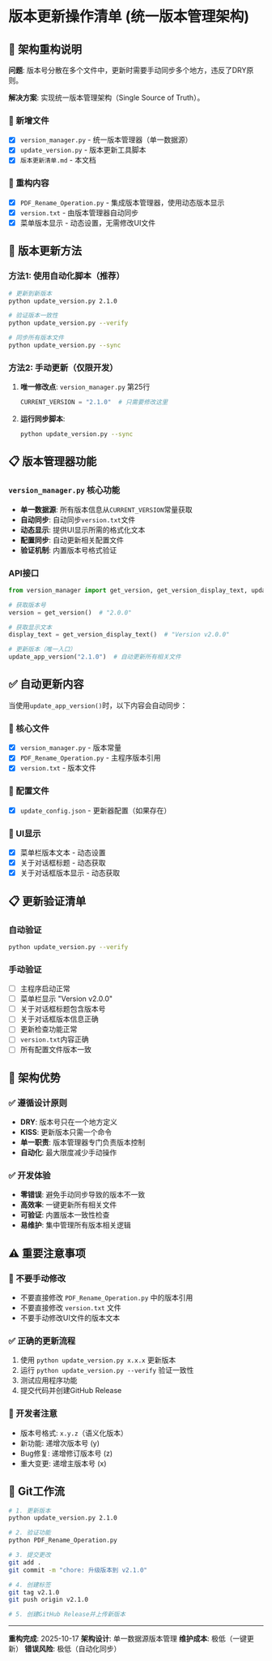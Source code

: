 # 版本更新操作清单 (统一版本管理架构)

## 🎯 架构重构说明

**问题**: 版本号分散在多个文件中，更新时需要手动同步多个地方，违反了DRY原则。

**解决方案**: 实现统一版本管理架构（Single Source of Truth）。

### 📁 新增文件

- [x] `version_manager.py` - 统一版本管理器（单一数据源）
- [x] `update_version.py` - 版本更新工具脚本
- [x] `版本更新清单.md` - 本文档

### 🔄 重构内容

- [x] `PDF_Rename_Operation.py` - 集成版本管理器，使用动态版本显示
- [x] `version.txt` - 由版本管理器自动同步
- [x] 菜单版本显示 - 动态设置，无需修改UI文件

## 🚀 版本更新方法

### 方法1: 使用自动化脚本（推荐）

```bash
# 更新到新版本
python update_version.py 2.1.0

# 验证版本一致性
python update_version.py --verify

# 同步所有版本文件
python update_version.py --sync
```

### 方法2: 手动更新（仅限开发）

1. **唯一修改点**: `version_manager.py` 第25行
   ```python
   CURRENT_VERSION = "2.1.0"  # 只需要修改这里
   ```

2. **运行同步脚本**:
   ```bash
   python update_version.py --sync
   ```

## 📋 版本管理器功能

### `version_manager.py` 核心功能

- **单一数据源**: 所有版本信息从`CURRENT_VERSION`常量获取
- **自动同步**: 自动同步`version.txt`文件
- **动态显示**: 提供UI显示所需的格式化文本
- **配置同步**: 自动更新相关配置文件
- **验证机制**: 内置版本号格式验证

### API接口

```python
from version_manager import get_version, get_version_display_text, update_app_version

# 获取版本号
version = get_version()  # "2.0.0"

# 获取显示文本
display_text = get_version_display_text()  # "Version v2.0.0"

# 更新版本（唯一入口）
update_app_version("2.1.0")  # 自动更新所有相关文件
```

## ✅ 自动更新内容

当使用`update_app_version()`时，以下内容会自动同步：

### 🔄 核心文件
- [x] `version_manager.py` - 版本常量
- [x] `PDF_Rename_Operation.py` - 主程序版本引用
- [x] `version.txt` - 版本文件

### 🔄 配置文件
- [x] `update_config.json` - 更新器配置（如果存在）

### 🔄 UI显示
- [x] 菜单栏版本文本 - 动态设置
- [x] 关于对话框标题 - 动态获取
- [x] 关于对话框版本显示 - 动态获取

## 📋 更新验证清单

### 自动验证
```bash
python update_version.py --verify
```

### 手动验证
- [ ] 主程序启动正常
- [ ] 菜单栏显示 "Version v2.0.0"
- [ ] 关于对话框标题包含版本号
- [ ] 关于对话框版本信息正确
- [ ] 更新检查功能正常
- [ ] `version.txt`内容正确
- [ ] 所有配置文件版本一致

## 🎨 架构优势

### ✅ 遵循设计原则
- **DRY**: 版本号只在一个地方定义
- **KISS**: 更新版本只需一个命令
- **单一职责**: 版本管理器专门负责版本控制
- **自动化**: 最大限度减少手动操作

### ✅ 开发体验
- **零错误**: 避免手动同步导致的版本不一致
- **高效率**: 一键更新所有相关文件
- **可验证**: 内置版本一致性检查
- **易维护**: 集中管理所有版本相关逻辑

## ⚠️ 重要注意事项

### 🚫 不要手动修改
- 不要直接修改 `PDF_Rename_Operation.py` 中的版本引用
- 不要直接修改 `version.txt` 文件
- 不要手动修改UI文件的版本文本

### ✅ 正确的更新流程
1. 使用 `python update_version.py x.x.x` 更新版本
2. 运行 `python update_version.py --verify` 验证一致性
3. 测试应用程序功能
4. 提交代码并创建GitHub Release

### 📝 开发者注意
- 版本号格式: `x.y.z`（语义化版本）
- 新功能: 递增次版本号 (y)
- Bug修复: 递增修订版本号 (z)
- 重大变更: 递增主版本号 (x)

## 🔄 Git工作流

```bash
# 1. 更新版本
python update_version.py 2.1.0

# 2. 验证功能
python PDF_Rename_Operation.py

# 3. 提交更改
git add .
git commit -m "chore: 升级版本到 v2.1.0"

# 4. 创建标签
git tag v2.1.0
git push origin v2.1.0

# 5. 创建GitHub Release并上传新版本
```

---

**重构完成**: 2025-10-17
**架构设计**: 单一数据源版本管理
**维护成本**: 极低（一键更新）
**错误风险**: 极低（自动化同步）